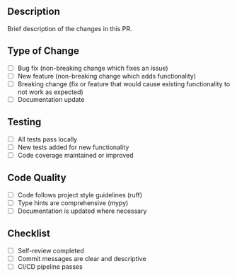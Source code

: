 ## Description
Brief description of the changes in this PR.

## Type of Change
- [ ] Bug fix (non-breaking change which fixes an issue)
- [ ] New feature (non-breaking change which adds functionality)
- [ ] Breaking change (fix or feature that would cause existing functionality to not work as expected)
- [ ] Documentation update

## Testing
- [ ] All tests pass locally
- [ ] New tests added for new functionality
- [ ] Code coverage maintained or improved

## Code Quality
- [ ] Code follows project style guidelines (ruff)
- [ ] Type hints are comprehensive (mypy)
- [ ] Documentation is updated where necessary

## Checklist
- [ ] Self-review completed
- [ ] Commit messages are clear and descriptive
- [ ] CI/CD pipeline passes
